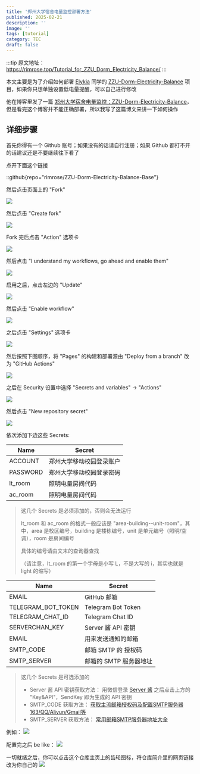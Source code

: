 ```yaml
---
title: '郑州大学宿舍电量监控部署方法'
published: 2025-02-21
description: ''
image: ''
tags: [tutorial]
category: TEC
draft: false
---
```


:::tip
原文地址：https://rimrose.top/Tutorial_for_ZZU_Dorm_Electricity_Balance/
:::

本文主要是为了介绍如何部署 [Elykia](https://github.com/elykia-cn) 同学的 [ZZU-Dorm-Electricity-Balance](https://github.com/elykia-cn/ZZU-Dorm-Electricity-Balance) 项目，如果你只想单独设置低电量提醒，可以自己进行修改

他在博客里发了一篇 [郑州大学宿舍电量监控：ZZU-Dorm-Electricity-Balance](https://blog.elykia.cn/posts/22.html)，但是看完这个博客并不能正确部署，所以我写了这篇博文来讲一下如何操作


## 详细步骤

首先你得有一个 Github 账号；如果没有的话请自行注册；如果 Github 都打不开的话建议还是不要继续往下看了

点开下面这个链接

::github{repo="rimrose/ZZU-Dorm-Electricity-Balance-Base"}

然后点击页面上的 "Fork"

![](https://img.rimrose.work/QQ截图20250224021209.png)

然后点击 "Create fork"

![](https://img.rimrose.work/QQ截图20250224021306.png)

Fork 完后点击 "Action" 选项卡

![](https://img.rimrose.work/QQ截图20250224021438.png)

然后点击 "I understand my workflows, go ahead and enable them"

![](https://img.rimrose.work/QQ截图20250224021610.png)

启用之后，点击左边的 "Update"

![](https://img.rimrose.work/20250224022139247.png)

然后点击 "Enable workflow"

![](https://img.rimrose.work/20250224022301566.png)

之后点击 "Settings" 选项卡

![](https://img.rimrose.work/20250224022419572.png)

然后按照下图顺序，将 "Pages" 的构建和部署源由 "Deploy from a branch" 改为 "GitHub Actions"

![](https://img.rimrose.work/20250224022633332.png)

之后在 Security 设置中选择 "Secrets and variables" → "Actions"

![](https://img.rimrose.work/20250224023101941.png)

然后点击 "New repository secret"

![](https://img.rimrose.work/20250224023304386.png)

依次添加下边这些 Secrets:


|      Name |       Secret |
|----------|-------------|
|   ACCOUNT | 郑州大学移动校园登录账户 |
|  PASSWORD | 郑州大学移动校园登录密码 |
|   lt_room |     照明电量房间代码 |
|   ac_room |     照明电量房间代码 |

> 这几个 Secrets 是必须添加的，否则会无法运行
>
> lt_room 和 ac_room 的格式一般应该是 "area-building--unit-room"，其中，area 是校区编号，building 是楼栋编号，unit 是单元编号（照明/空调），room 是房间编号
>
> 具体的编号请由文末的查询器查找
>
>（请注意，lt_room 的第一个字母是小写 L，不是大写的 i，其实也就是 light 的缩写）


| Name               | Secret             |
|--------------------|--------------------|
| EMAIL              | GitHub 邮箱          |
| TELEGRAM_BOT_TOKEN | Telegram Bot Token |
| TELEGRAM_CHAT_ID   | 	Telegram Chat ID  |
| SERVERCHAN_KEY     | Server 酱 API 密钥    |
| EMAIL              | 用来发送通知的邮箱          |
| SMTP_CODE          | 邮箱 SMTP 的 授权码             |
| SMTP_SERVER        | 邮箱的 SMTP 服务器地址            |

> 这几个 Secrets 是可选添加的
> 
> - Server 酱 API 密钥获取方法：
>  用微信登录 [Server 酱](https://sct.ftqq.com/) 之后点击上方的 "Key&API"，SendKey 即为生成的 API 密钥
> - SMTP_CODE 获取方法：
>  [获取主流邮箱授权码及配置SMTP服务器163/QQ/Aliyun/Gmail等](https://1aha.com/%E9%82%AE%E7%AE%B1%E6%8E%88%E6%9D%83%E7%A0%81smtp%E6%9C%8D%E5%8A%A1%E5%99%A8/)
> - SMTP_SERVER 获取方法：
>  [常用邮箱SMTP服务器地址大全](https://blog.csdn.net/ning521513/article/details/79217203)


例如：
![](https://img.rimrose.work/20250224023421268.png)

配置完之后 be like：
![](https://img.rimrose.work/QQ截图20250306152928.png)

一切就绪之后，你可以点击这个仓库主页上的齿轮图标，将仓库简介里的网页链接改为你自己的
![](https://img.rimrose.work/20250224024852663.png)